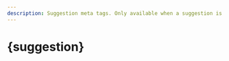 ```yaml
---
description: Suggestion meta tags. Only available when a suggestion is in context.
---
```


# {suggestion}

